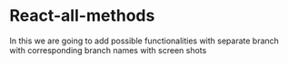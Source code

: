 # React-all-methods
In this we are going to add possible functionalities with separate branch with corresponding branch names with screen shots
